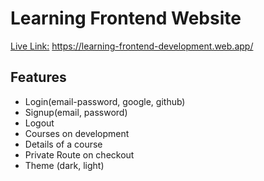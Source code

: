 # Learning Frontend Website <br>
[Live Link:](https://learning-frontend-development.web.app/) https://learning-frontend-development.web.app/
<br>
## Features
- Login(email-password, google, github)
- Signup(email, password)
- Logout
- Courses on development
- Details of a course
- Private Route on checkout
- Theme (dark, light)
<br>